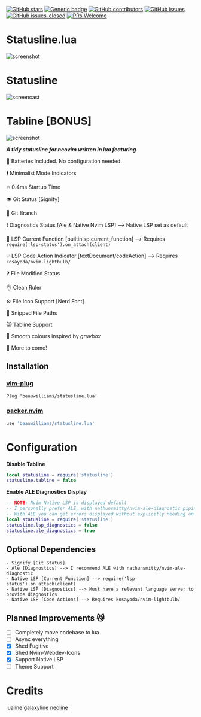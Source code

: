 [![GitHub stars](https://img.shields.io/github/stars/beauwilliams/statusline.lua.svg?style=social&label=Star&maxAge=2592000)](https://GitHub.com/beauwilliams/statusline.lua/stargazers/)
[![Generic badge](https://img.shields.io/badge/requires-nvim%200.5-9cf&logo=neovim)](https://neovim.io//)
[![GitHub contributors](https://img.shields.io/github/contributors/beauwilliams/statusline.lua.svg)](https://GitHub.com/beauwilliams/statusline.lua/graphs/contributors/)
[![GitHub issues](https://img.shields.io/github/issues/beauwilliams/statusline.lua.svg)](https://GitHub.com/beauwilliams/statusline.lua/issues/)
[![GitHub issues-closed](https://img.shields.io/github/issues-closed/beauwilliams/statusline.lua.svg)](https://GitHub.com/beauwilliams/statusline.lua/issues?q=is%3Aissue+is%3Aclosed)
[![PRs Welcome](https://img.shields.io/badge/PRs-welcome-brightgreen.svg)](http://makeapullrequest.com)


# Statusline.lua
![screenshot](https://i.imgur.com/QocSv7V.png)

# Statusline
![screencast](https://i.ibb.co/DM0pykL/op.gif)

# Tabline [BONUS]
![screenshot](https://i.ibb.co/zhqf9nK/Screen-Shot-2021-02-09-at-2-19-10-pm.png)


***A tidy statusline for neovim written in lua featuring***

🔋 Batteries Included. No configuration needed.

🕴  Minimalist Mode Indicators

🔥 0.4ms Startup Time

👁  Git Status [Signify]

🌴 Git Branch

❗️ Diagnostics Status [Ale & Native Nvim LSP] --> Native LSP set as default

🔦 LSP Current Function [builtinlsp.current_function] --> Requires `require('lsp-status').on_attach(client)`

💡 LSP Code Action Indicator [textDocument/codeAction] --> Requires `kosayoda/nvim-lightbulb/`

❓ File Modified Status

👌 Clean Ruler

⚙️  File Icon Support [Nerd Font]

🙌 Snipped File Paths

😻 Tabline Support

🎨 Smooth colours inspired by *gruvbox*

🚀 More to come!

## Installation
### [vim-plug](https://github.com/junegunn/vim-plug)
```vim
Plug 'beauwilliams/statusline.lua'
```
### [packer.nvim](https://github.com/wbthomason/packer.nvim)
```lua
use 'beauwilliams/statusline.lua'
```

# Configuration
**Disable Tabline**
```lua
local statusline = require('statusline')
statusline.tabline = false
```

**Enable ALE Diagnostics Display**
```lua
-- NOTE: Nvim Native LSP is displayed default
-- I personally prefer ALE, with nathunsmitty/nvim-ale-diagnostic piping LSP diags
-- With ALE you can get errors displayed without explicitly needing an LSP server
local statusline = require('statusline')
statusline.lsp_diagnostics = false
statusline.ale_diagnostics = true
```


## Optional Dependencies

    - Signify [Git Status]
    - Ale [Diagnostics] --> I recommend ALE with nathunsmitty/nvim-ale-diagnostic
    - Native LSP [Current Function] --> require('lsp-status').on_attach(client)
    - Native LSP [Diagnostics] --> Must have a relevant language server to provide diagnostics
    - Native LSP [Code Actions] --> Requires kosayoda/nvim-lightbulb/

## Planned Improvements 😼

- [ ] Completely move codebase to lua
- [ ] Async everything
- [x] Shed Fugitive
- [x] Shed Nvim-Webdev-Icons
- [x] Support Native LSP
- [ ] Theme Support

# Credits

[lualine](https://github.com/hoob3rt/lualine.nvim)
[galaxyline](https://github.com/glepnir/galaxyline.nvim/tree/main/lua/galaxyline)
[neoline](https://github.com/adelarsq/neoline.vim/tree/master/lua)
